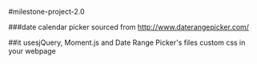 #milestone-project-2.0

###date calendar picker sourced from http://www.daterangepicker.com/

##it usesjQuery, Moment.js and Date Range Picker's files custom css in your webpage
